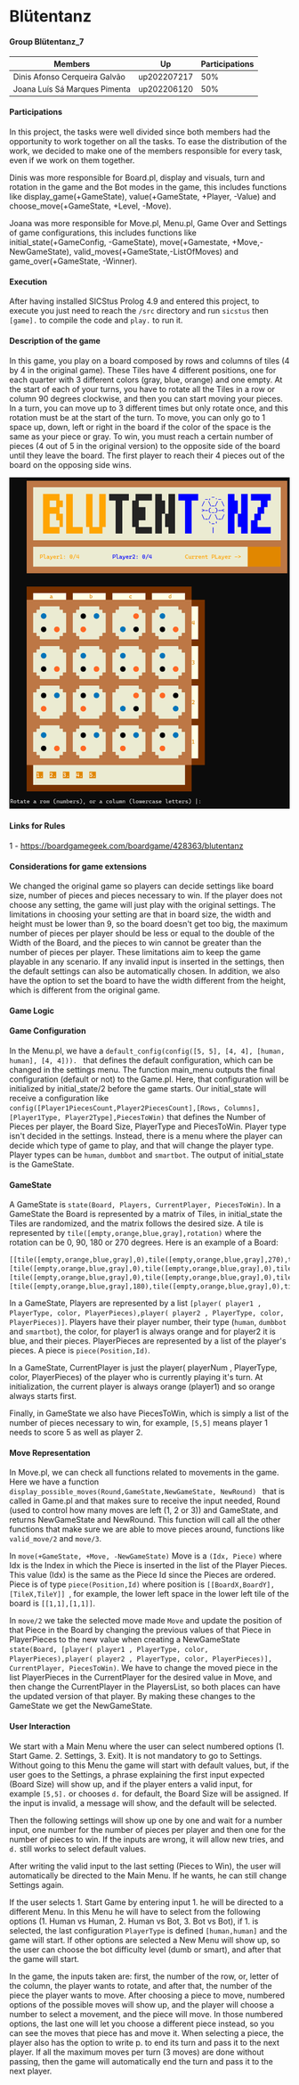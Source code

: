 # Blütentanz
#### Group Blütentanz_7

| Members | Up | Participations |
|---------|----|----------------|
|Dinis Afonso Cerqueira Galvão | up202207217| 50% |
|Joana Luís Sá Marques Pimenta | up202206120 | 50% |

#### Participations
In this project, the tasks were well divided since both members had the opportunity to work together on all the tasks. To ease the distribution of the work, we decided to make one of the members responsible for every task, even if we work on them together.

Dinis was more responsible for Board.pl, display and visuals, turn and rotation in the game and the Bot modes in the game, this includes functions like display_game(+GameState), value(+GameState, +Player, -Value) and choose_move(+GameState, +Level, -Move).

Joana was more responsible for Move.pl, Menu.pl, Game Over and Settings of game configurations, this includes functions like initial_state(+GameConfig, -GameState), move(+Gamestate, +Move,-NewGameState), valid_moves(+GameState,-ListOfMoves) and game_over(+GameState, -Winner).
#### Execution
After having installed SICStus Prolog 4.9 and entered this project, to execute you just need to reach the `/src` directory and run `sicstus` then `[game].`  to compile the code and `play.` to run it.

#### Description of the game
In this game, you play on a board composed by rows and columns of tiles (4 by 4 in the original game). These Tiles have 4 different positions, one for each quarter with 3 different colors (gray, blue, orange) and one empty. At the start of each of your turns, you have to rotate all the Tiles in a row or column 90 degrees clockwise, and then you can start moving your pieces. In a turn, you can move up to 3 different times but only rotate once, and this rotation must be at the start of the turn. To move, you can only go to 1 space up, down, left or right in the board if the color of the space is the same as your piece or gray. To win, you must reach a certain number of pieces (4 out of 5 in the original version) to the opposite side of the board until they leave the board. The first player to reach their 4 pieces out of the board on the opposing side wins.

![image](image_board.png)

#### Links for Rules
1 - https://boardgamegeek.com/boardgame/428363/blutentanz

#### Considerations for game extensions
We changed the original game so players can decide settings like board size, number of pieces and pieces necessary to win. If the player does not choose any setting, the game will just play with the original settings. The limitations in choosing your setting are that in board size, the width and height must be lower than 9, so the board doesn't get too big, the maximum number of pieces per player should be less or equal to the double of the Width of the Board, and the pieces to win cannot be greater than the number of pieces per player. These limitations aim to keep the game playable in any scenario. If any invalid input is inserted in the settings, then the default settings can also be automatically chosen. In addition, we also have the option to set the board to have the width different from the height, which is different from the original game.

#### Game Logic
#### Game Configuration
  
In the Menu.pl, we have a `default_config(config([5, 5], [4, 4], [human, human], [4, 4])). ` that defines the default configuration, which can be changed in the settings menu. The function main_menu outputs the final configuration (default or not) to the Game.pl.
Here, that configuration will be initialized by initial_state/2 before the game starts. Our initial_state will receive a configuration like `config([Player1PiecesCount,Player2PiecesCount],[Rows, Columns], [Player1Type, Player2Type],PiecesToWin)` that defines the Number of Pieces per player, the Board Size, PlayerType and PiecesToWin. Player type isn't decided in the settings. Instead, there is a menu where the player can decide which type of game to play, and that will change the player type. Player types can be `human`, `dumbbot` and `smartbot`. The output of initial_state is the GameState. 

#### GameState

A GameState is `state(Board, Players, CurrentPlayer, PiecesToWin)`. In a GameState the Board is represented by a matrix of Tiles, in initial_state the Tiles are randomized, and the matrix follows the desired size. A tile is represented by `tile([empty,orange,blue,gray],rotation)` where the rotation can be 0, 90, 180 or 270 degrees. Here is an example of a Board:
```
[[tile([empty,orange,blue,gray],0),tile([empty,orange,blue,gray],270),tile([empty,orange,blue,gray],90),tile([empty,orange,blue,gray],270)],
[tile([empty,orange,blue,gray],0),tile([empty,orange,blue,gray],0),tile([empty,orange,blue,gray],0),tile([empty,orange,blue,gray],0)],
[tile([empty,orange,blue,gray],0),tile([empty,orange,blue,gray],0),tile([empty,orange,blue,gray],180),tile([empty,orange,blue,gray],0)],
[tile([empty,orange,blue,gray],180),tile([empty,orange,blue,gray],0),tile([empty,orange,blue,gray],90),tile([empty,orange,blue,gray],270)]]
```
In a GameState, Players are represented by a list `[player( player1 , PlayerType, color, PlayerPieces),player( player2 , PlayerType, color, PlayerPieces)]`. Players have their player number, their type (`human`, `dumbbot` and `smartbot`), the color, for player1 is always orange and for player2 it is blue, and their pieces. PlayerPieces are represented by a list of the player's pieces. A piece is `piece(Position,Id)`. 

In a GameState, CurrentPlayer is just the player( playerNum , PlayerType, color, PlayerPieces) of the player who is currently playing it's turn. At initialization, the current player is always orange (player1) and so orange always starts first.

Finally, in GameState we also have PiecesToWin, which is simply a list of the number of pieces necessary to win, for example, `[5,5]` means player 1 needs to score 5 as well as player 2.

#### Move Representation

In Move.pl, we can check all functions related to movements in the game.
Here we have a function `display_possible_moves(Round,GameState,NewGameState, NewRound) ` that is called in Game.pl and that makes sure to receive the input needed, Round (used to control how many moves are left (1, 2 or 3))  and GameState, and returns NewGameState and NewRound. This function will call all the other functions that make sure we are able to move pieces around, functions like `valid_move/2` and `move/3`. 

In `move(+GameState, +Move, -NewGameState)` Move is a `(Idx, Piece)` where Idx is the Index in which the Piece is inserted in the list of the Player Pieces. This value (Idx) is the same as the Piece Id since the Pieces are ordered. Piece is of type `piece(Position,Id)` where position is `[[BoardX,BoardY],[TileX,TileY]] `, for example, the lower left space in the lower left tile of the board is `[[1,1],[1,1]]`. 

In `move/2` we take the selected move made `Move` and update the position of that Piece in the Board by changing the previous values of that Piece in PlayerPieces to the new value when creating a NewGameState `state(Board, [player( player1 , PlayerType, color, PlayerPieces),player( player2 , PlayerType, color, PlayerPieces)], CurrentPlayer, PiecesToWin)`. We have to change the moved piece in the list PlayerPieces in the CurrentPlayer for the desired value in Move, and then change the CurrentPlayer in the PlayersList, so both places can have the updated version of that player. By making these changes to the GameState we get the NewGameState.

#### User Interaction

We start with a Main Menu where the user can select numbered options (1. Start Game. 2. Settings, 3. Exit). It is not mandatory to go to Settings. Without going to this Menu the game will start with default values, but, if the user goes to the Settings, a phrase explaining the first input expected (Board Size) will show up, and if the player enters a valid input, for example `[5,5].` or chooses `d.` for default, the Board Size will be assigned. If the input is invalid, a message will show, and the default will be selected.

Then the following settings will show up one by one and wait for a number input, one number for the number of pieces per player and then one for the number of pieces to win. If the inputs are wrong, it will allow new tries, and `d.` still works to select default values.

After writing the valid input to the last setting (Pieces to Win), the user will automatically be directed to the Main Menu. If he wants, he can still change Settings again.

If the user selects 1. Start Game by entering input 1. he will be directed to a different Menu. In this Menu he will have to select from the following options (1. Human vs Human, 2. Human vs Bot, 3. Bot vs Bot), if 1. is selected, the last configuration `PlayerType` is defined `[human,human]` and the game will start. If other options are selected a New Menu will show up, so the user can choose the bot difficulty level (dumb or smart), and after that the game will start.

In the game, the inputs taken are: first, the number of the row, or, letter of the column, the player wants to rotate, and after that, the number of the piece the player wants to move. After choosing a piece to move, numbered options of the possible moves will show up, and the player will choose a number to select a movement, and the piece will move. In those numbered options, the last one will let you choose a different piece instead, so you can see the moves that piece has and move it. When selecting a piece, the player also has the option to write p. to end its turn and pass it to the next player. If all the maximum moves per turn (3 moves) are done without passing, then the game will automatically end the turn and pass it to the next player.



  







